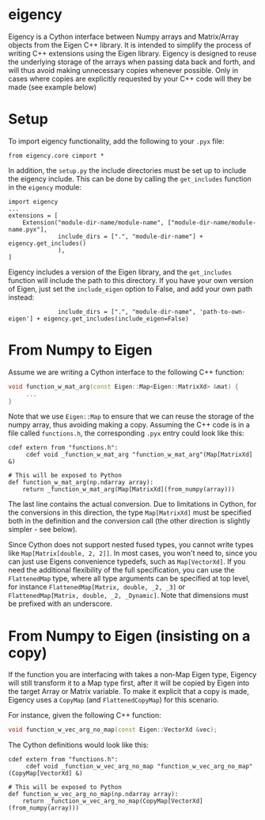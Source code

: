 # eigency
Eigency is a Cython interface between Numpy arrays and Matrix/Array
objects from the Eigen C++ library. It is intended to simplify the
process of writing C++ extensions using the Eigen library. Eigency is
designed to reuse the underlying storage of the arrays when passing
data back and forth, and will thus avoid making unnecessary copies
whenever possible. Only in cases where copies are explicitly requested
by your C++ code will they be made (see example below)

# Setup
To import eigency functionality, add the following to your `.pyx` file:
```
from eigency.core cimport *
```
In addition, the `setup.py` the include directories must be set up
to include the eigency include. This can be done by calling the `get_includes`
function in the `eigency` module:
```
import eigency
...
extensions = [
    Extension("module-dir-name/module-name", ["module-dir-name/module-name.pyx"],
              include_dirs = [".", "module-dir-name"] + eigency.get_includes()
              ),
]
```
Eigency includes a version of the Eigen library, and the `get_includes` function will include the path to this directory. If you
have your own version of Eigen, just set the `include_eigen` option to False, and add your own path instead:

```
              include_dirs = [".", "module-dir-name", 'path-to-own-eigen'] + eigency.get_includes(include_eigen=False)
```

# From Numpy to Eigen
Assume we are writing a Cython interface to the following C++ function:

```c++
void function_w_mat_arg(const Eigen::Map<Eigen::MatrixXd> &mat) {
     ...
}
```

Note that we use `Eigen::Map` to ensure that we can reuse the storage
of the numpy array, thus avoiding making a copy. Assuming the C++ code
is in a file called `functions.h`, the corresponding `.pyx` entry could look like this:

```
cdef extern from "functions.h":
     cdef void _function_w_mat_arg "function_w_mat_arg"(Map[MatrixXd] &)

# This will be exposed to Python
def function_w_mat_arg(np.ndarray array):
    return _function_w_mat_arg(Map[MatrixXd](from_numpy(array)))
```

The last line contains the actual conversion. Due to limitations in
Cython, for the conversions in this direction, the type
`Map[MatrixXd]` must be specified both in the definition and the
conversion call (the other direction is slightly simpler - see below).

Since Cython does not support nested fused types, you cannot write types like `Map[Matrix[double, 2, 2]]`. In most cases, you won't need to, since you can just use Eigens convenience typedefs, such as `Map[VectorXd]`. If you need the additional flexibility of the full specification, you can use the `FlattenedMap` type, where all type arguments can be specified at top level, for instance `FlattenedMap[Matrix, double, _2, _3]` or `FlattenedMap[Matrix, double, _2, _Dynamic]`. Note that dimensions must be prefixed with an underscore.


# From Numpy to Eigen (insisting on a copy)

If the function you are interfacing with takes a non-Map Eigen type,
Eigency will still transform it to a Map type first, after it will be
copied by Eigen into the target Array or Matrix variable. To make it
explicit that a copy is made, Eigency uses a `CopyMap` (and
`FlattenedCopyMap`) for this scenario.

For instance, given the following C++ function:
```c++
void function_w_vec_arg_no_map(const Eigen::VectorXd &vec);
```

The Cython definitions would look like this:

```
cdef extern from "functions.h":
     cdef void _function_w_vec_arg_no_map "function_w_vec_arg_no_map"(CopyMap[VectorXd] &)

# This will be exposed to Python
def function_w_vec_arg_no_map(np.ndarray array):
    return _function_w_vec_arg_no_map(CopyMap[VectorXd](from_numpy(array)))
```




